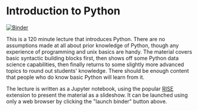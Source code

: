 # Introduction to Python

[![Binder](https://mybinder.org/badge.svg)](https://mybinder.org/v2/gh/graeme-a-stewart/python-introduction/master?filepath=presentation-insights.ipynb)

This is a 120 minute lecture that introduces Python. There are
no assumptions made at all about prior knowledge of Python, though
any experience of programming and unix basics are handy. The
material covers basic syntactic building blocks first, then
shows off some Python data science capabilities, then finally
returns to some slightly more advanced topics to round out
students' knowledge. There should be enough content that people
who do know basic Python will learn from it.

The lecture is written as a Jupyter notebook, using the popular
[RISE](https://github.com/damianavila/RISE) extension to present
the material as a slideshow. It can be launched using only a web
browser by clicking the "launch binder" button above.
